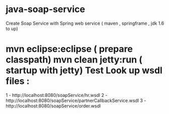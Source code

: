 java-soap-service
=================

Create Soap Service with Spring web service ( maven , springframe , jdk 1.6 to up)

mvn eclipse:eclipse  ( prepare classpath)
mvn clean jetty:run ( startup with jetty)
 Test Look up wsdl files :
 ==============================
1 - http://localhost:8080/soapService/hr.wsdl
2 - http://localhost:8080/soapService/partnerCallbackService.wsdl
3 - http://localhost:8080/soapService/order.wsdl


